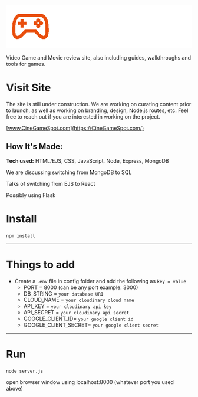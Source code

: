 ![Screenshot](/public/imgs/logoWhiteText.png)

Video Game and Movie review site, also including guides, walkthroughs and tools for games.


# Visit Site
The site is still under construction. We are working on curating content prior to launch, as well as working on branding, design, Node.js routes, etc. Feel free to reach out if you are interested in working on the project. 

[www.CineGameSpot.com](https://CineGameSpot.com/)


## How It's Made:

**Tech used:** HTML/EJS, CSS, JavaScript, Node, Express, MongoDB

We are discussing switching from MongoDB to SQL

Talks of switching from EJS to React

Possibly using Flask



# Install

`npm install`

---

# Things to add

- Create a `.env` file in config folder and add the following as `key = value`
  - PORT = 8000 (can be any port example: 3000)
  - DB_STRING = `your database URI`
  - CLOUD_NAME = `your cloudinary cloud name`
  - API_KEY = `your cloudinary api key`
  - API_SECRET = `your cloudinary api secret`
  - GOOGLE_CLIENT_ID= `your google client id`
  - GOOGLE_CLIENT_SECRET= `your google client secret`

---

# Run

`node server.js`

open browser window using localhost:8000 (whatever port you used above)